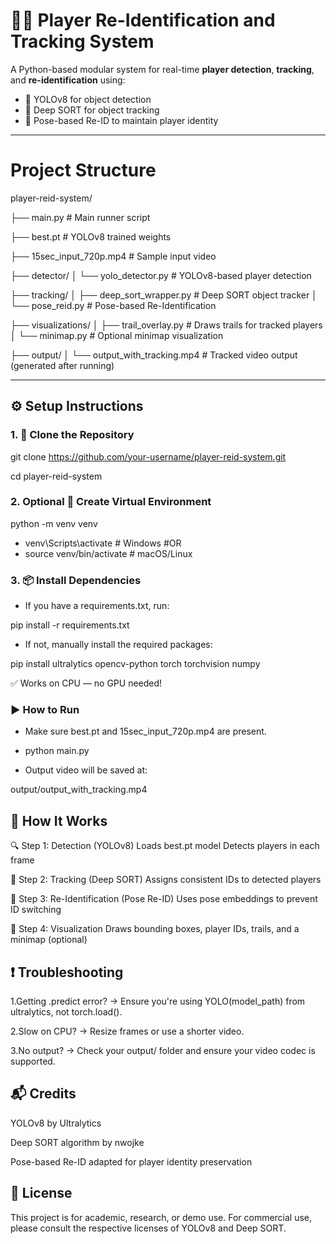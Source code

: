 # 🏃‍♂️ Player Re-Identification and Tracking System

A Python-based modular system for real-time **player detection**, **tracking**, and **re-identification** using:
- 🧠 YOLOv8 for object detection
- 🎯 Deep SORT for object tracking
- 🔁 Pose-based Re-ID to maintain player identity

---
# Project Structure
player-reid-system/

├── main.py                       # Main runner script

├── best.pt                       # YOLOv8 trained weights

├── 15sec_input_720p.mp4          # Sample input video

├── detector/
│   └── yolo_detector.py          # YOLOv8-based player detection

├── tracking/
│   ├── deep_sort_wrapper.py      # Deep SORT object tracker
│   └── pose_reid.py              # Pose-based Re-Identification

├── visualizations/
│   ├── trail_overlay.py          # Draws trails for tracked players
│   └── minimap.py                # Optional minimap visualization

├── output/
│   └── output_with_tracking.mp4   # Tracked video output (generated after running)

---

## ⚙️ Setup Instructions

### 1. 🔁 Clone the Repository

git clone https://github.com/your-username/player-reid-system.git

cd player-reid-system

### 2. Optional  🧪 Create Virtual Environment
python -m venv venv

- venv\Scripts\activate  # Windows
#OR
- source venv/bin/activate  # macOS/Linux

### 3. 📦 Install Dependencies
- If you have a requirements.txt, run:

pip install -r requirements.txt

- If not, manually install the required packages:

pip install ultralytics opencv-python torch torchvision numpy

✅ Works on CPU — no GPU needed!

### ▶️ How to Run
- Make sure best.pt and 15sec_input_720p.mp4 are present.

- python main.py

- Output video will be saved at:

output/output_with_tracking.mp4

## 🧠 How It Works
🔍 Step 1: Detection (YOLOv8)
Loads best.pt model
Detects players in each frame

🎯 Step 2: Tracking (Deep SORT)
Assigns consistent IDs to detected players

🔁 Step 3: Re-Identification (Pose Re-ID)
Uses pose embeddings to prevent ID switching

🎨 Step 4: Visualization
Draws bounding boxes, player IDs, trails, and a minimap (optional)

## ❗ Troubleshooting
1.Getting .predict error? → Ensure you're using YOLO(model_path) from ultralytics, not torch.load().

2.Slow on CPU? → Resize frames or use a shorter video.

3.No output? → Check your output/ folder and ensure your video codec is supported.

## 📬 Credits
YOLOv8 by Ultralytics

Deep SORT algorithm by nwojke

Pose-based Re-ID adapted for player identity preservation

## 🔐 License
This project is for academic, research, or demo use. For commercial use, please consult the respective licenses of YOLOv8 and Deep SORT.



